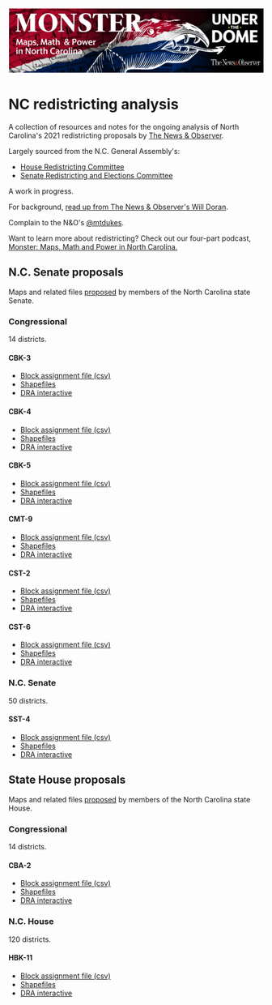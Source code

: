 
![Monster banner image](https://github.com/mtdukes/redistricting2021/blob/main/media/monster_banner.png)
# NC redistricting analysis
A collection of resources and notes for the ongoing analysis of North Carolina's 2021 redistricting proposals by [The News & Observer](https://www.newsobserver.com/).

Largely sourced from the N.C. General Assembly's:

 - [House Redistricting Committee](https://ncleg.gov/Committees/CommitteeInfo/HouseStanding/182#Documents)
 - [Senate Redistricting and Elections Committee](https://ncleg.gov/Committees/CommitteeInfo/SenateStanding/154#Documents)

A work in progress.

For background, [read up from The News & Observer's Will Doran](https://www.newsobserver.com/news/politics-government/article255119247.html).

Complain to the N&O's [@mtdukes](http://twitter.com/mtdukes).

Want to learn more about redistricting? Check out our four-part podcast, [Monster: Maps, Math and Power in North Carolina.](https://www.newsobserver.com/monster)

## N.C. Senate proposals 
Maps and related files [proposed](https://ncleg.gov/Committees/CommitteeInfo/SenateStanding/154#2021%5CMember%20Submitted%20Maps) by members of the North Carolina state Senate.

### Congressional
14 districts.

#### CBK-3
- [Block assignment file (csv)](https://github.com/mtdukes/redistricting2021/blob/main/data/proposals/cbk3.csv)
- [Shapefiles](https://github.com/mtdukes/redistricting2021/blob/main/data/proposals/cbk3)
- [DRA interactive](https://davesredistricting.org/maps#viewmap::656feac5-fde7-4ef4-90e3-2ca28411476b)

#### CBK-4
- [Block assignment file (csv)](https://github.com/mtdukes/redistricting2021/blob/main/data/proposals/cbk4.csv)
- [Shapefiles](https://github.com/mtdukes/redistricting2021/blob/main/data/proposals/cbk4)
- [DRA interactive](https://davesredistricting.org/maps#viewmap::37de15ce-69ba-4f0b-883c-ef27cb1cdf08)

#### CBK-5
- [Block assignment file (csv)](https://github.com/mtdukes/redistricting2021/blob/main/data/proposals/cbk5.csv)
- [Shapefiles](https://github.com/mtdukes/redistricting2021/blob/main/data/proposals/cbk5)
- [DRA interactive](https://davesredistricting.org/maps#viewmap::007275e0-3776-47c1-8fbc-e4e2452de6c9)

#### CMT-9
- [Block assignment file (csv)](https://github.com/mtdukes/redistricting2021/blob/main/data/proposals/cmt9.csv)
- [Shapefiles](https://github.com/mtdukes/redistricting2021/blob/main/data/proposals/cmt9)
- [DRA interactive](https://davesredistricting.org/maps#viewmap::8406e5d4-7a81-485c-92df-699637929918)

#### CST-2
- [Block assignment file (csv)](https://github.com/mtdukes/redistricting2021/blob/main/data/proposals/cst2.csv)
- [Shapefiles](https://github.com/mtdukes/redistricting2021/blob/main/data/proposals/cst2)
- [DRA interactive](https://davesredistricting.org/maps#viewmap::947a70bd-8660-4829-a887-7bb35a0f3aff)

#### CST-6
- [Block assignment file (csv)](https://github.com/mtdukes/redistricting2021/blob/main/data/proposals/cst6.csv)
- [Shapefiles](https://github.com/mtdukes/redistricting2021/blob/main/data/proposals/cst6)
- [DRA interactive](https://davesredistricting.org/maps#viewmap::c0632322-f2ec-4d0a-b6d4-656a6d819e74)

### N.C. Senate
50 districts.

#### SST-4
- [Block assignment file (csv)](https://github.com/mtdukes/redistricting2021/blob/main/data/proposals/sst4.csv)
- [Shapefiles](https://github.com/mtdukes/redistricting2021/blob/main/data/proposals/sst4)
- [DRA interactive](https://davesredistricting.org/maps#viewmap::138c4a4d-f096-465e-9d83-3be4e1e896e9)

## State House proposals 
Maps and related files [proposed](https://ncleg.gov/Committees/CommitteeInfo/HouseStanding/182#2021\Member%20Submitted%20Maps) by members of the North Carolina state House.

### Congressional
14 districts.

#### CBA-2

 - [Block assignment file (csv)](https://github.com/mtdukes/redistricting2021/blob/main/data/proposals/cba2.csv)
 - [Shapefiles](https://github.com/mtdukes/redistricting2021/blob/main/data/proposals/cba2)
 - [DRA interactive](https://davesredistricting.org/maps#viewmap::0dee099c-2f85-4d0f-bd81-39fe5805b5dd)

### N.C. House
120 districts.

#### HBK-11
- [Block assignment file (csv)](https://github.com/mtdukes/redistricting2021/blob/main/data/proposals/hbk11.csv)
- [Shapefiles](https://github.com/mtdukes/redistricting2021/blob/main/data/proposals/hbk11)
- [DRA interactive](https://davesredistricting.org/maps#viewmap::d61471bc-e2b3-43f3-a7c4-f2993c6383be)